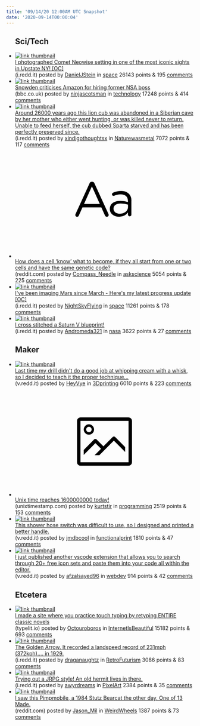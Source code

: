 ```yaml
---
title: '09/14/20 12:00AM UTC Snapshot'
date: '2020-09-14T00:00:04'
---
```

<ul>
<h2>Sci/Tech</h2>

<li><a href='https://i.redd.it/i46l51mimwm51.jpg'><img src='https://b.thumbs.redditmedia.com/ruk61UOTWEPeJMLu4irovhoZYlh-ibB9bVprjjakdeI.jpg' alt='link thumbnail'></a><div><div class='linkTitle'><a href='https://i.redd.it/i46l51mimwm51.jpg'>I photographed Comet Neowise setting in one of the most iconic sights in Upstate NY! [OC]</a></div>(i.redd.it) posted by <a href='https://www.reddit.com/user/DanielJStein'>DanielJStein</a> in <a href='https://www.reddit.com/r/space'>space</a> 26143 points & 195 <a href='https://www.reddit.com/r/space/comments/irwyvj/i_photographed_comet_neowise_setting_in_one_of/'>comments</a></div></li>

<li><a href='https://www.bbc.co.uk/news/technology-54106863'><img src='https://b.thumbs.redditmedia.com/ruHhNkurU6gfZX2CDR1biKYgJEZv5rLxHI6fhLafRvc.jpg' alt='link thumbnail'></a><div><div class='linkTitle'><a href='https://www.bbc.co.uk/news/technology-54106863'>Snowden criticises Amazon for hiring former NSA boss</a></div>(bbc.co.uk) posted by <a href='https://www.reddit.com/user/ninjascotsman'>ninjascotsman</a> in <a href='https://www.reddit.com/r/technology'>technology</a> 17248 points & 414 <a href='https://www.reddit.com/r/technology/comments/irxjui/snowden_criticises_amazon_for_hiring_former_nsa/'>comments</a></div></li>

<li><a href='https://i.redd.it/58dddrv7ivm51.jpg'><img src='https://b.thumbs.redditmedia.com/UPw1k8ZYYC9xDF6Okf4kiUfF4JObsoTFpZDaHJQNgBY.jpg' alt='link thumbnail'></a><div><div class='linkTitle'><a href='https://i.redd.it/58dddrv7ivm51.jpg'>Around 26000 years ago this lion cub was abandoned in a Siberian cave by her mother who either went hunting, or was killed never to return. Unable to feed herself, the cub dubbed Sparta starved and has been perfectly preserved since.</a></div>(i.redd.it) posted by <a href='https://www.reddit.com/user/xindigothoughtsx'>xindigothoughtsx</a> in <a href='https://www.reddit.com/r/Naturewasmetal'>Naturewasmetal</a> 7072 points & 117 <a href='https://www.reddit.com/r/Naturewasmetal/comments/irud4g/around_26000_years_ago_this_lion_cub_was/'>comments</a></div></li>

<li><a href='https://www.reddit.com/r/askscience/comments/irxncu/how_does_a_cell_know_what_to_become_if_they_all/'><svg version='1.1' viewBox='-34 -12 104 64' preserveAspectRatio='xMidYMid slice' xmlns='http://www.w3.org/2000/svg' xmlns:xlink='http://www.w3.org/1999/xlink'>
    <title>text link thumbnail</title>
    <path d='M12.19,8.84a1.45,1.45,0,0,0-1.4-1h-.12a1.46,1.46,0,0,0-1.42,1L1.14,26.56a1.29,1.29,0,0,0-.14.59,1,1,0,0,0,1,1,1.12,1.12,0,0,0,1.08-.77l2.08-4.65h11l2.08,4.59a1.24,1.24,0,0,0,1.12.83,1.08,1.08,0,0,0,1.08-1.08,1.64,1.64,0,0,0-.14-.57ZM6.08,20.71l4.59-10.22,4.6,10.22Z'>
    </path>
    <path d='M32.24,14.78A6.35,6.35,0,0,0,27.6,13.2a11.36,11.36,0,0,0-4.7,1,1,1,0,0,0-.58.89,1,1,0,0,0,.94.92,1.23,1.23,0,0,0,.39-.08,8.87,8.87,0,0,1,3.72-.81c2.7,0,4.28,1.33,4.28,3.92v.5a15.29,15.29,0,0,0-4.42-.61c-3.64,0-6.14,1.61-6.14,4.64v.05c0,2.95,2.7,4.48,5.37,4.48a6.29,6.29,0,0,0,5.19-2.48V26.9a1,1,0,0,0,1,1,1,1,0,0,0,1-1.06V19A5.71,5.71,0,0,0,32.24,14.78Zm-.56,7.7c0,2.28-2.17,3.89-4.81,3.89-1.94,0-3.61-1.06-3.61-2.86v-.06c0-1.8,1.5-3,4.2-3a15.2,15.2,0,0,1,4.22.61Z'>
    </path>
    </svg></a><div><div class='linkTitle'><a href='https://www.reddit.com/r/askscience/comments/irxncu/how_does_a_cell_know_what_to_become_if_they_all/'>How does a cell ‘know’ what to become, if they all start from one or two cells and have the same genetic code?</a></div>(reddit.com) posted by <a href='https://www.reddit.com/user/Compass_Needle'>Compass_Needle</a> in <a href='https://www.reddit.com/r/askscience'>askscience</a> 5054 points & 225 <a href='https://www.reddit.com/r/askscience/comments/irxncu/how_does_a_cell_know_what_to_become_if_they_all/'>comments</a></div></li>

<li><a href='https://i.redd.it/o88cvf5yvwm51.jpg'><img src='https://a.thumbs.redditmedia.com/t6NkHDUfVbH7VxUQIt7AV4TsHDCdnh61suEEimuwtI0.jpg' alt='link thumbnail'></a><div><div class='linkTitle'><a href='https://i.redd.it/o88cvf5yvwm51.jpg'>I've been imaging Mars since March - Here's my latest progress update [OC]</a></div>(i.redd.it) posted by <a href='https://www.reddit.com/user/NightSkyFlying'>NightSkyFlying</a> in <a href='https://www.reddit.com/r/space'>space</a> 11261 points & 178 <a href='https://www.reddit.com/r/space/comments/irxoqm/ive_been_imaging_mars_since_march_heres_my_latest/'>comments</a></div></li>

<li><a href='https://i.redd.it/rleyl7aj3xm51.jpg'><img src='https://b.thumbs.redditmedia.com/LmkZ7QCNsxk4GUwT3xFivtjdCva1IoDHBaI3D-6ekUk.jpg' alt='link thumbnail'></a><div><div class='linkTitle'><a href='https://i.redd.it/rleyl7aj3xm51.jpg'>I cross stitched a Saturn V blueprint!</a></div>(i.redd.it) posted by <a href='https://www.reddit.com/user/Andromeda321'>Andromeda321</a> in <a href='https://www.reddit.com/r/nasa'>nasa</a> 3622 points & 27 <a href='https://www.reddit.com/r/nasa/comments/irybxz/i_cross_stitched_a_saturn_v_blueprint/'>comments</a></div></li>

<h2>Maker</h2>

<li><a href='https://v.redd.it/omp9xw4mcwm51'><img src='https://b.thumbs.redditmedia.com/10HJ3WlTon1TP82YURH_09miOISMPci2MkszhNdDDok.jpg' alt='link thumbnail'></a><div><div class='linkTitle'><a href='https://v.redd.it/omp9xw4mcwm51'>Last time my drill didn't do a good job at whipping cream with a whisk, so I decided to teach it the proper technique...</a></div>(v.redd.it) posted by <a href='https://www.reddit.com/user/HeyVye'>HeyVye</a> in <a href='https://www.reddit.com/r/3Dprinting'>3Dprinting</a> 6010 points & 223 <a href='https://www.reddit.com/r/3Dprinting/comments/irwaxt/last_time_my_drill_didnt_do_a_good_job_at/'>comments</a></div></li>

<li><a href='https://www.unixtimestamp.com/index.php'><svg version='1.1' viewBox='-34 -14 104 64' preserveAspectRatio='xMidYMid meet' xmlns='http://www.w3.org/2000/svg' xmlns:xlink='http://www.w3.org/1999/xlink'>
    <title>link thumbnail</title>
    <path d='M32,4H4A2,2,0,0,0,2,6V30a2,2,0,0,0,2,2H32a2,2,0,0,0,2-2V6A2,2,0,0,0,32,4ZM4,30V6H32V30Z'></path>
    <path d='M8.92,14a3,3,0,1,0-3-3A3,3,0,0,0,8.92,14Zm0-4.6A1.6,1.6,0,1,1,7.33,11,1.6,1.6,0,0,1,8.92,9.41Z'></path>
    <path d='M22.78,15.37l-5.4,5.4-4-4a1,1,0,0,0-1.41,0L5.92,22.9v2.83l6.79-6.79L16,22.18l-3.75,3.75H15l8.45-8.45L30,24V21.18l-5.81-5.81A1,1,0,0,0,22.78,15.37Z'></path>
    </svg></a><div><div class='linkTitle'><a href='https://www.unixtimestamp.com/index.php'>Unix time reaches 1600000000 today!</a></div>(unixtimestamp.com) posted by <a href='https://www.reddit.com/user/kurtstir'>kurtstir</a> in <a href='https://www.reddit.com/r/programming'>programming</a> 2519 points & 153 <a href='https://www.reddit.com/r/programming/comments/iru79z/unix_time_reaches_1600000000_today/'>comments</a></div></li>

<li><a href='https://v.redd.it/e3m2mw3rmxm51'><img src='https://b.thumbs.redditmedia.com/mX9C4ESnIRUA_81khWjIdBoA2JWnb7Dpa9R9g0eg1BA.jpg' alt='link thumbnail'></a><div><div class='linkTitle'><a href='https://v.redd.it/e3m2mw3rmxm51'>This shower hose switch was difficult to use, so I designed and printed a better handle.</a></div>(v.redd.it) posted by <a href='https://www.reddit.com/user/jmdbcool'>jmdbcool</a> in <a href='https://www.reddit.com/r/functionalprint'>functionalprint</a> 1810 points & 47 <a href='https://www.reddit.com/r/functionalprint/comments/is0ffr/this_shower_hose_switch_was_difficult_to_use_so_i/'>comments</a></div></li>

<li><a href='https://v.redd.it/fndyg9oklum51'><img src='https://b.thumbs.redditmedia.com/d39bhPu1E57ECXkC4YMee-QwydVIbBAjgOf72W8oWVI.jpg' alt='link thumbnail'></a><div><div class='linkTitle'><a href='https://v.redd.it/fndyg9oklum51'>I just published another vscode extension that allows you to search through 20+ free icon sets and paste them into your code all within the editor.</a></div>(v.redd.it) posted by <a href='https://www.reddit.com/user/afzalsayed96'>afzalsayed96</a> in <a href='https://www.reddit.com/r/webdev'>webdev</a> 914 points & 42 <a href='https://www.reddit.com/r/webdev/comments/irs8ru/i_just_published_another_vscode_extension_that/'>comments</a></div></li>

<h2>Etcetera</h2>

<li><a href='https://typelit.io'><img src='https://b.thumbs.redditmedia.com/Ctdjs0Ym3E6TqJPr_ms_3KzDtaTP0RRlgIS_TsdCPdQ.jpg' alt='link thumbnail'></a><div><div class='linkTitle'><a href='https://typelit.io'>I made a site where you practice touch typing by retyping ENTIRE classic novels</a></div>(typelit.io) posted by <a href='https://www.reddit.com/user/Octouroboros'>Octouroboros</a> in <a href='https://www.reddit.com/r/InternetIsBeautiful'>InternetIsBeautiful</a> 15182 points & 693 <a href='https://www.reddit.com/r/InternetIsBeautiful/comments/irw0d9/i_made_a_site_where_you_practice_touch_typing_by/'>comments</a></div></li>

<li><a href='https://i.redd.it/m8iycnq4vvm51.jpg'><img src='https://b.thumbs.redditmedia.com/-rn31S0FflInmWT8NZy7HTo6TRveBuoXOF7SltY4mtI.jpg' alt='link thumbnail'></a><div><div class='linkTitle'><a href='https://i.redd.it/m8iycnq4vvm51.jpg'>The Golden Arrow. It recorded a landspeed record of 231mph (372kph).... in 1929.</a></div>(i.redd.it) posted by <a href='https://www.reddit.com/user/draganaughtz'>draganaughtz</a> in <a href='https://www.reddit.com/r/RetroFuturism'>RetroFuturism</a> 3086 points & 83 <a href='https://www.reddit.com/r/RetroFuturism/comments/irv62a/the_golden_arrow_it_recorded_a_landspeed_record/'>comments</a></div></li>

<li><a href='https://i.redd.it/nalqzl6skxm51.jpg'><img src='https://a.thumbs.redditmedia.com/S5QnmsiRYvd_PUnV_FpWgvGto26Hdp4UX6oseDQ1WZ0.jpg' alt='link thumbnail'></a><div><div class='linkTitle'><a href='https://i.redd.it/nalqzl6skxm51.jpg'>Trying out a JRPG style! An old hermit lives in there.</a></div>(i.redd.it) posted by <a href='https://www.reddit.com/user/awyrdreams'>awyrdreams</a> in <a href='https://www.reddit.com/r/PixelArt'>PixelArt</a> 2384 points & 35 <a href='https://www.reddit.com/r/PixelArt/comments/irzvjp/trying_out_a_jrpg_style_an_old_hermit_lives_in/'>comments</a></div></li>

<li><a href='https://www.reddit.com/gallery/irxiwy'><img src='https://b.thumbs.redditmedia.com/Tiu-6xNBgPQIk3-K1KovlzSNc650TpXlHXL99dM-WwU.jpg' alt='link thumbnail'></a><div><div class='linkTitle'><a href='https://www.reddit.com/gallery/irxiwy'>I saw this Pimpmobile, a 1984 Stutz Bearcat the other day. One of 13 Made.</a></div>(reddit.com) posted by <a href='https://www.reddit.com/user/Jason_Mil'>Jason_Mil</a> in <a href='https://www.reddit.com/r/WeirdWheels'>WeirdWheels</a> 1387 points & 73 <a href='https://www.reddit.com/r/WeirdWheels/comments/irxiwy/i_saw_this_pimpmobile_a_1984_stutz_bearcat_the/'>comments</a></div></li>

</ul>
